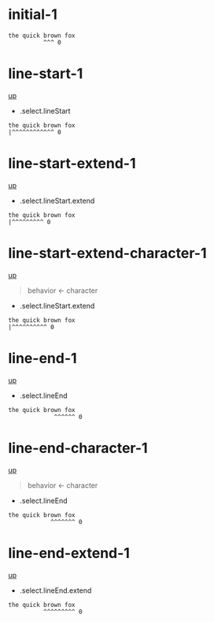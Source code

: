 # initial-1

```
the quick brown fox
          ^^^ 0
```

# line-start-1
[up](#initial-1)

- .select.lineStart

```
the quick brown fox
|^^^^^^^^^^^^ 0
```

# line-start-extend-1
[up](#initial-1)

- .select.lineStart.extend

```
the quick brown fox
|^^^^^^^^^ 0
```

# line-start-extend-character-1
[up](#initial-1)

> behavior <- character

- .select.lineStart.extend

```
the quick brown fox
|^^^^^^^^^^ 0
```

# line-end-1
[up](#initial-1)

- .select.lineEnd

```
the quick brown fox
             ^^^^^^ 0
```

# line-end-character-1
[up](#initial-1)

> behavior <- character

- .select.lineEnd

```
the quick brown fox
            ^^^^^^^ 0
```

# line-end-extend-1
[up](#initial-1)

- .select.lineEnd.extend

```
the quick brown fox
          ^^^^^^^^^ 0
```
